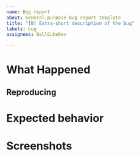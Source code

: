 ```yaml
---
name: Bug report
about: General-purpose bug report template
title: "[B] Extra-short description of the bug"
labels: bug
assignees: BellCubeDev

---
```


<!-- Items in these comment tags don't show up in Markdown, so you don't need to remove them -->
# **What Happened**
<!-- Describe what unexpected thing happened -->

## **Reproducing**
<!-- How can I make the big show up on my end? Example for a messed-up face after load:
1. Activate the button in the Main Hall
2. Save
3. Load the save
4. Look at Lahar's face
-->

# **Expected behavior**
<!-- What did you expect to happen? e.g. "I expected the Butter Churn to open the Hearthfire UI."
You can remove this if the issue is game-breaking (like a CTD) or obvious (e.g. the Issue title is "Crack in the Armoury secret door").
-->

# **Screenshots**
<!-- If it makes sense, add screenshots and/or videos here. Link videos, use the following syntax for images:
![Alt text](https://image.URI/goes/here)
-->
